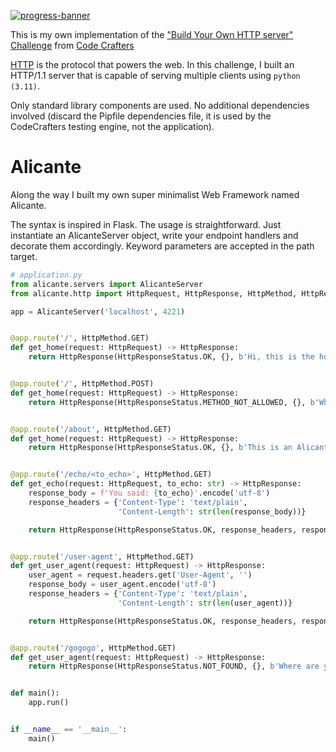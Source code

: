 [![progress-banner](https://backend.codecrafters.io/progress/http-server/20ea0ade-be30-43c2-85db-ebc926e2fe06)](https://app.codecrafters.io/users/codecrafters-bot?r=2qF)

This is my own implementation of the 
["Build Your Own HTTP server" Challenge](https://app.codecrafters.io/courses/http-server/overview) from 
[Code Crafters](https://codecrafters.io)

[HTTP](https://en.wikipedia.org/wiki/Hypertext_Transfer_Protocol) is the protocol that powers the web. In this
challenge, I built an HTTP/1.1 server that is capable of serving multiple clients using `python (3.11)`. 

Only standard  library components are used. No additional dependencies involved (discard the Pipfile dependencies file,
it is used by the CodeCrafters testing engine, not the application).


# Alicante

Along the way I built my own super minimalist Web Framework named Alicante. 

The syntax is inspired in Flask. The usage is straightforward. Just instantiate an AlicanteServer object, write your
endpoint handlers and decorate them accordingly. Keyword parameters are accepted in the path target.


```python
# application.py
from alicante.servers import AlicanteServer
from alicante.http import HttpRequest, HttpResponse, HttpMethod, HttpResponseStatus

app = AlicanteServer('localhost', 4221)


@app.route('/', HttpMethod.GET)
def get_home(request: HttpRequest) -> HttpResponse:
    return HttpResponse(HttpResponseStatus.OK, {}, b'Hi, this is the home page')


@app.route('/', HttpMethod.POST)
def get_home(request: HttpRequest) -> HttpResponse:
    return HttpResponse(HttpResponseStatus.METHOD_NOT_ALLOWED, {}, b'What are you doing?')


@app.route('/about', HttpMethod.GET)
def get_home(request: HttpRequest) -> HttpResponse:
    return HttpResponse(HttpResponseStatus.OK, {}, b'This is an AlicanteServer running')


@app.route('/echo/<to_echo>', HttpMethod.GET)
def get_echo(request: HttpRequest, to_echo: str) -> HttpResponse:
    response_body = f'You said: {to_echo}'.encode('utf-8')
    response_headers = {'Content-Type': 'text/plain',
                        'Content-Length': str(len(response_body))}

    return HttpResponse(HttpResponseStatus.OK, response_headers, response_body)


@app.route('/user-agent', HttpMethod.GET)
def get_user_agent(request: HttpRequest) -> HttpResponse:
    user_agent = request.headers.get('User-Agent', '')
    response_body = user_agent.encode('utf-8')
    response_headers = {'Content-Type': 'text/plain',
                        'Content-Length': str(len(user_agent))}

    return HttpResponse(HttpResponseStatus.OK, response_headers, response_body)


@app.route('/gogogo', HttpMethod.GET)
def get_user_agent(request: HttpRequest) -> HttpResponse:
    return HttpResponse(HttpResponseStatus.NOT_FOUND, {}, b'Where are you trying to go?')


def main():
    app.run()


if __name__ == '__main__':
    main()

```

